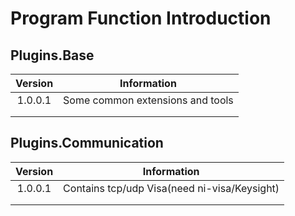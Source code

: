 # Program Function Introduction

## Plugins.Base

| Version |           Information            |
| :-----: | :------------------------------: |
| 1.0.0.1 | Some common extensions and tools |
|         |                                  |
|         |                                  |



## Plugins.Communication

| Version |                 Information                  |
| :-----: | :------------------------------------------: |
| 1.0.0.1 | Contains tcp/udp Visa(need ni-visa/Keysight) |
|         |                                              |
|         |                                              |



